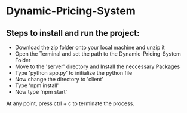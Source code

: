 # Dynamic-Pricing-System
## Steps to install and run the project:
- Download the zip folder onto your local machine and unzip it
- Open the Terminal and set the path to the Dynamic-Pricing-System Folder
- Move to the 'server' directory and Install the neccessary Packages
- Type 'python app.py' to initialize the python file
- Now change the directory to 'client'
- Type 'npm install'
- Now type 'npm start'
  
At any point, press ctrl + c to terminate the process.
